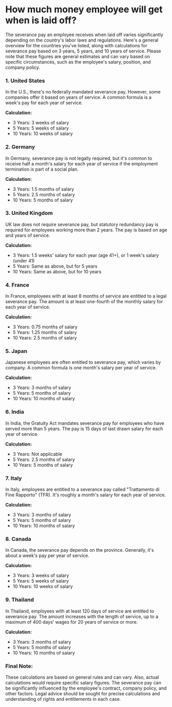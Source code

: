 # How much money employee will get when is laid off?

The severance pay an employee receives when laid off varies significantly depending on the country's labor laws and regulations. Here's a general overview for the countries you've listed, along with calculations for severance pay based on 3 years, 5 years, and 10 years of service. Please note that these figures are general estimates and can vary based on specific circumstances, such as the employee's salary, position, and company policy.

### 1. United States
In the U.S., there's no federally mandated severance pay. However, some companies offer it based on years of service. A common formula is a week's pay for each year of service.

**Calculation:**
- 3 Years: 3 weeks of salary
- 5 Years: 5 weeks of salary
- 10 Years: 10 weeks of salary

### 2. Germany
In Germany, severance pay is not legally required, but it's common to receive half a month's salary for each year of service if the employment termination is part of a social plan.

**Calculation:**
- 3 Years: 1.5 months of salary
- 5 Years: 2.5 months of salary
- 10 Years: 5 months of salary

### 3. United Kingdom
UK law does not require severance pay, but statutory redundancy pay is required for employees working more than 2 years. The pay is based on age and years of service.

**Calculation:**
- 3 Years: 1.5 weeks' salary for each year (age 41+), or 1 week's salary (under 41)
- 5 Years: Same as above, but for 5 years
- 10 Years: Same as above, but for 10 years

### 4. France
In France, employees with at least 8 months of service are entitled to a legal severance pay. The amount is at least one-fourth of the monthly salary for each year of service.

**Calculation:**
- 3 Years: 0.75 months of salary
- 5 Years: 1.25 months of salary
- 10 Years: 2.5 months of salary

### 5. Japan
Japanese employees are often entitled to severance pay, which varies by company. A common formula is one month's salary per year of service.

**Calculation:**
- 3 Years: 3 months of salary
- 5 Years: 5 months of salary
- 10 Years: 10 months of salary

### 6. India
In India, the Gratuity Act mandates severance pay for employees who have served more than 5 years. The pay is 15 days of last drawn salary for each year of service.

**Calculation:**
- 3 Years: Not applicable
- 5 Years: 2.5 months of salary
- 10 Years: 5 months of salary

### 7. Italy
In Italy, employees are entitled to a severance pay called "Trattamento di Fine Rapporto" (TFR). It's roughly a month's salary for each year of service.

**Calculation:**
- 3 Years: 3 months of salary
- 5 Years: 5 months of salary
- 10 Years: 10 months of salary

### 8. Canada
In Canada, the severance pay depends on the province. Generally, it's about a week's pay per year of service.

**Calculation:**
- 3 Years: 3 weeks of salary
- 5 Years: 5 weeks of salary
- 10 Years: 10 weeks of salary

### 9. Thailand
In Thailand, employees with at least 120 days of service are entitled to severance pay. The amount increases with the length of service, up to a maximum of 400 days' wages for 20 years of service or more.

**Calculation:**
- 3 Years: 3 months of salary
- 5 Years: 5 months of salary
- 10 Years: 10 months of salary

### Final Note:
These calculations are based on general rules and can vary. Also, actual calculations would require specific salary figures. The severance pay can be significantly influenced by the employee's contract, company policy, and other factors. Legal advice should be sought for precise calculations and understanding of rights and entitlements in each case.
